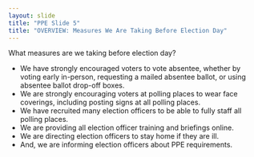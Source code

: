```yaml
---
layout: slide
title: "PPE Slide 5"
title: "OVERVIEW: Measures We Are Taking Before Election Day"
---
```


What measures are we taking before election day?

- We have strongly encouraged voters to vote absentee, whether by voting early in-person, requesting a mailed absentee ballot, or using absentee ballot drop-off boxes.
- We are strongly encouraging voters at polling places to wear face coverings, including posting signs at all polling places.
- We have recruited many election officers to be able to fully staff all polling places.
- We are providing all election officer training and briefings online.
- We are directing election officers to stay home if they are ill.
- And, we are informing election officers about PPE requirements.
